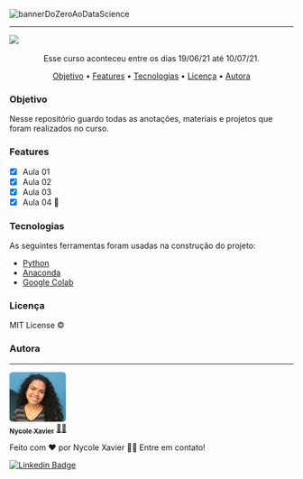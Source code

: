 ![bannerDoZeroAoDataScience](https://user-images.githubusercontent.com/74930052/125880985-bfd8e135-f6b6-4431-ba52-bd93037a7bb4.png)


---
<img src="https://img.shields.io/static/v1?label=Status&message=Finish&color=32cd32&style=for-the-badge&logo=ghost"/>

<p align="center">Esse curso aconteceu entre os dias 19/06/21 até 10/07/21. </p>

<p align="center">
 <a href="#objetivo">Objetivo</a> •
 <a href="#features">Features</a> • 
 <a href="#tecnologias">Tecnologias</a> •
 <a href="#licença">Licença</a> • 
 <a href="#autora">Autora</a>
</p>

### Objetivo
Nesse repositório guardo todas as anotações, materiais e projetos que foram realizados no curso. 

### Features

- [x] Aula 01
- [x] Aula 02
- [x] Aula 03
- [x] Aula 04 🎉

### Tecnologias

As seguintes ferramentas foram usadas na construção do projeto:

- [Python](https://www.python.org/downloads/)
- [Anaconda](https://www.anaconda.com/products/individual)
- [Google Colab](https://colab.research.google.com/notebooks/intro.ipynb?utm_source=scs-index#recent=true)

### Licença

MIT License ©

### Autora
---

<a href="https://nycole-xavierr.medium.com/">
 <img style="border-radius: 6%;" src="assets/eu01.jpeg" width="100px;" alt=""/>
 <br />
 <sub><b>Nycole Xavier</b></sub></a> <a href="https://nycole-xavierr.medium.com/" title="Medium">👩‍💻</a>


Feito com ❤️ por Nycole Xavier 👋🏽 Entre em contato!

[![Linkedin Badge](https://img.shields.io/badge/-NycoleXavier-blue?style=flat-square&logo=Linkedin&logoColor=white&link=https://https://www.linkedin.com/in/nycole-xavier-641271202/)](https://www.linkedin.com/in/nycole-xavier-641271202/) 
